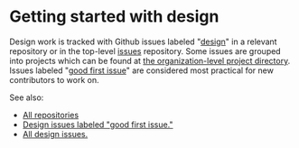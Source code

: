# Getting started with design

Design work is tracked with Github issues labeled "[design](https://github.com/search?l=&q=org%3Agenerativefm+org%3Agenerative-music+is%3Aopen+label%3Adesign&type=issues)" in a relevant repository or in the top-level [issues](https://github.com/generativefm/issues) repository. Some issues are grouped into projects which can be found at [the organization-level project directory](https://github.com/orgs/generativefm/projects?type=beta). Issues labeled "[good first issue](https://github.com/search?q=org%3Agenerativefm+org%3Agenerative-music+is%3Aopen+label%3A%22good+first+issue%22&type=issues)" are considered most practical for new contributors to work on.

<!-- TODO: Add figma link -->

See also:

- [All repositories](repositories)
- [Design issues labeled "good first issue."](https://github.com/search?q=org%3Agenerativefm+org%3Agenerative-music+is%3Aopen+label%3A%22good+first+issue%22+label%3A%22design%22&type=issues)
- [All design issues.](https://github.com/search?l=&q=org%3Agenerativefm+org%3Agenerative-music+is%3Aopen+label%3Adesign&type=issues)
